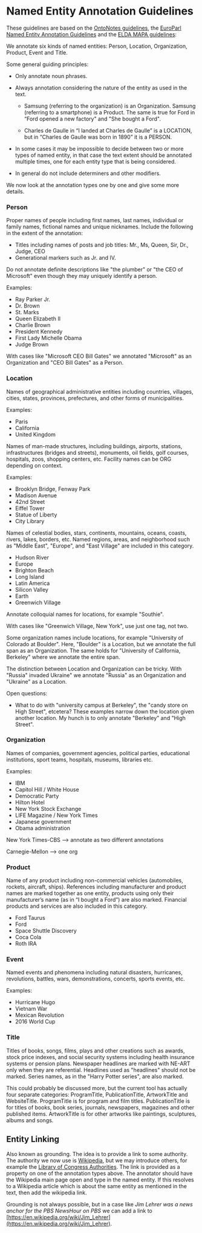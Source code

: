 # Named Entity Annotation Guidelines

These guidelines are based on the [OntoNotes guidelines](https://www2.nict.go.jp/astrec-att/member/mutiyama/ALT/AnotGuideEnNE.pdf), the [EuroParl Named Entity Annotation Guidelines](https://people.csail.mit.edu/andreeab/corpus/annotationGuidelines.pdf) and the [ELDA MAPA guidelines](http://portal.elda.org/media/filer_public/2022/05/10/mapa_annotation-guidelines-v6.pdf):

We annotate six kinds of named entities: Person, Location, Organization, Product, Event and Title.

Some general guiding principles:

- Only annotate noun phrases.

- Always annotation considering the nature of the entity as used in the text.

  - Samsung (referring to the organization) is an Organization. Samsung (referring to a smartphone) is a Product. The same is true for Ford in “Ford opened a new factory" and "She bought a Ford".

  - Charles de Gaulle in “I landed at Charles de Gaulle” is a LOCATION, but in “Charles de Gaulle was born in 1890” it is a PERSON.

- In some cases it may be impossible to decide between two or more types of named entity, in that case the text extent should be annotated multiple times, one for each entity type that is being considered.

- In general do not include determiners and other modifiers.

We now look at the annotation types one by one and give some more details.

### Person

Proper names of people including first names, last names, individual or family names, fictional names and unique nicknames. Include the following in the extent of the annotation:

- Titles including names of posts and job titles:
	Mr., Ms, Queen, Sir, Dr., Judge, CEO
- Generational markers such as Jr. and IV.

Do not annotate definite descriptions like "the plumber" or "the CEO of Microsoft" even though they may uniquely identify a person.

Examples:
- Ray Parker Jr.
- Dr. Brown
- St. Marks
- Queen Elizabeth II
- Charlie Brown
- President Kennedy
- First Lady Michelle Obama
- Judge Brown

With cases like "Microsoft CEO Bill Gates" we annotated "Microsoft" as an Organization and "CEO Bill Gates" as a Person.


### Location

Names of geographical administrative entities including countries, villages, cities, states, provinces, prefectures, and other forms of municipalities.

Examples:
- Paris
- California
- United Kingdom

Names of man-made structures, including buildings, airports, stations, infrastructures (bridges and streets), monuments, oil fields, golf courses, hospitals, zoos, shopping centers, etc. Facility names can be ORG depending on context.

Examples:
- Brooklyn Bridge, Fenway Park
- Madison Avenue
- 42nd Street
- Eiffel Tower
- Statue of Liberty
- City Library

Names of celestial bodies, stars, continents, mountains, oceans, coasts, rivers, lakes, borders, etc. Named regions, areas, and neighborhood such as "Middle East", "Europe", and "East Village" are included in this category.

- Hudson River
- Europe
- Brighton Beach
- Long Island
- Latin America
- Silicon Valley
- Earth
- Greenwich Village

Annotate colloquial names for locations, for example "Southie".

With cases like "Greenwich Village, New York", use just one tag, not two.

Some organization names include locations, for example "University of Colorado at Boulder". Here, "Boulder" is a Location, but we annotate the full span as an Organization. The same holds for "University of California, Berkeley" where we annotate the entire span.

The distinction between Location and Organization can be tricky. With "Russia" invaded Ukraine" we annotate "Russia" as an Organization and "Ukraine" as a Location.

Open questions:

- What to do with "university campus at Berkeley", the "candy store on High Street", etcetera? These examples narrow down the location given another location. My hunch is to only annotate "Berkeley" and "High Street".


### Organization

Names of companies, government agencies, political parties, educational institutions, sport teams, hospitals, museums, libraries etc.

Examples:
- IBM
- Capitol Hill / White House
- Democratic Party
- Hilton Hotel
- New York Stock Exchange
- LIFE Magazine / New York Times
- Japanese government
- Obama administration

New York Times-CBS --> annotate as two different annotations

Carnegie-Mellon --> one org




### Product

Name of any product including non-commercial vehicles (automobiles, rockets, aircraft, ships). References including manufacturer and product names are marked together as one entity, products using only their manufacturer’s name (as in “I bought a Ford”) are also marked. Financial products and services are also included in this category.

- Ford Taurus
- Ford
- Space Shuttle Discovery
- Coca Cola
- Roth IRA


### Event

Named events and phenomena including natural disasters, hurricanes, revolutions, battles, wars, demonstrations, concerts, sports events, etc.

Examples:

- Hurricane Hugo
- Vietnam War
- Mexican Revolution
- 2016 World Cup


### Title

Titles of books, songs, films, plays and other creations such as awards, stock price indexes, and social security systems including health insurance systems or pension plans. Newspaper headlines are marked with NE-ART only when they are referential. Headlines used as "headlines" should not be marked. Series names, as in the "Harry Potter series", are also marked.

This could probably be discussed more, but the current tool has actually four separate categories: ProgramTitle, PublicationTitle, ArtworkTitle and WebsiteTitle. ProgramTitle is for program and film titles. PublicationTitle is for titles of books, book series, journals, newspapers, magazines and other published items. ArtworkTitle is for other artworks like paintings, sculptures, albums and songs.


## Entity Linking

Also known as grounding. The idea is to provide a link to some authority. The authority we now use is [Wikipedia](https://www.wikipedia.org/), but we may introduce others, for example the [Library of Congress Authorities](https://authorities.loc.gov/). The link is provided as a property on one of the annotation types above. The annotator should have the Wikipedia main page open and type in the named entity. If this resolves to a Wikipedia article which is about the same entity as mentioned in the text, then add the wikipedia link.

Grounding is not always possible, but in a case like *Jim Lehrer was a news anchor for the PBS NewsHour on PBS* we can add a link to [https://en.wikipedia.org/wiki/Jim_Lehrer](https://en.wikipedia.org/wiki/Jim_Lehrer).
